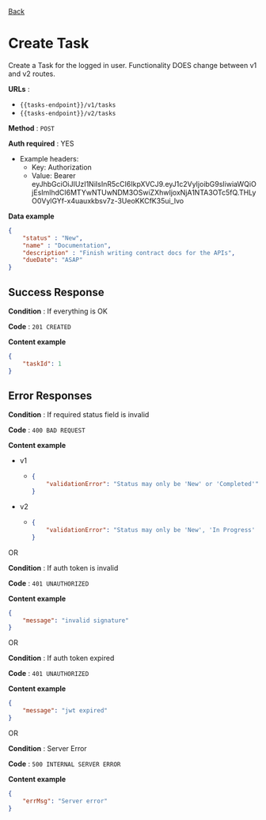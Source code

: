 [Back](../README.md)

# Create Task

Create a Task for the logged in user. Functionality DOES change between v1 and v2 routes.

**URLs** :
* `{{tasks-endpoint}}/v1/tasks`
* `{{tasks-endpoint}}/v2/tasks`

**Method** : `POST`

**Auth required** : YES

* Example headers: 
    * Key: Authorization
    * Value: Bearer eyJhbGciOiJIUzI1NiIsInR5cCI6IkpXVCJ9.eyJ1c2VyIjoibG9sIiwiaWQiOjEsImlhdCI6MTYwNTUwNDM3OSwiZXhwIjoxNjA1NTA3OTc5fQ.THLyO0VylGYf-x4uauxkbsv7z-3UeoKKCfK35ui_lvo

**Data example**

```json
{
	"status" : "New",
	"name" : "Documentation",
	"description" : "Finish writing contract docs for the APIs",
	"dueDate": "ASAP"
}
```

## Success Response

**Condition** : If everything is OK

**Code** : `201 CREATED`

**Content example**

```json
{
    "taskId": 1
}
```

## Error Responses

**Condition** : If required status field is invalid

**Code** : `400 BAD REQUEST`

**Content example**

* v1
	* 	```json
		{
			"validationError": "Status may only be 'New' or 'Completed'"
		}
		```

* v2
	* 	```json
		{
			"validationError": "Status may only be 'New', 'In Progress' or 'Completed'"
		}
		```

OR

**Condition** : If auth token is invalid

**Code** : `401 UNAUTHORIZED`

**Content example**
```json
{
    "message": "invalid signature"
}
```

OR

**Condition** : If auth token expired

**Code** : `401 UNAUTHORIZED`

**Content example**
```json
{
    "message": "jwt expired"
}
```

OR

**Condition** : Server Error

**Code** : `500 INTERNAL SERVER ERROR`

**Content example**
```json
{
    "errMsg": "Server error"
}
```